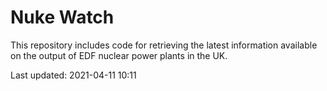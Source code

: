 # Nuke Watch

This repository includes code for retrieving the latest information available on the output of EDF nuclear power plants in the UK.

Last updated: 2021-04-11 10:11